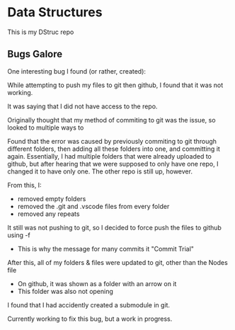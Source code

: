 # Data Structures

This is my DStruc repo

## Bugs Galore

One interesting bug I found (or rather, created):

While attempting to push my files to git then github, I found that it was not working. 

It was saying that I did not have access to the repo.

Originally thought that my method of commiting to git was the issue, so looked to multiple ways to 

Found that the error was caused by previously commiting to git through different folders, then adding all these folders into one, and
committing it again.
Essentially, I had multiple folders that were already uploaded to github, but after hearing that we were supposed to only have one repo, I changed it to have only one. The other repo is still up, however.

From this, I:
- removed empty folders
- removed the .git and .vscode files from every folder
- removed any repeats

It still was not pushing to git, so I decided to force push the files to github using -f 
- This is why the message for many commits it "Commit Trial"

After this, all of my folders & files were updated to git, other than the Nodes file
- On github, it was shown as a folder with an arrow on it
- This folder was also not opening

I found that I had accidently created a submodule in git.

Currently working to fix this bug, but a work in progress.
